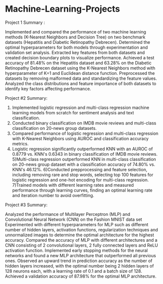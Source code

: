 # Machine-Learning-Projects

Project 1 Summary :

Implemented and compared the performance of two machine learning methods (K-Nearest Neighbors and Decision Tree) on two benchmark datasets (Hepatitis and Diabetic Retinopathy Debrecen).
Determined the optimal hyperparameters for both models through experimentation and validation set analysis.
Extracted key features from both datasets and created decision boundary plots to visualize performance.
Achieved a test accuracy of 81.48% on the Hepatitis dataset and 63.28% on the Diabetic Retinopathy Debrecen dataset using the K-Nearest Neighbors method with hyperparameter of K=1 and Euclidean distance function.
Preprocessed the datasets by removing malformed data and standardizing the feature values.
Analyzed the class distributions and feature importance of both datasets to identify key factors affecting performance.

Project #2 Summary:


1) Implemented logistic regression and multi-class regression machine learning models from scratch for sentiment analysis and text classification.
2)  Conducted binary classification on IMDB movie reviews and multi-class classification on 20-news group datasets.
3) Compared performance of logistic regression and multi-class regression with K-Nearest Neighbors using AUROC and classification accuracy metrics.
4) Logistic regression significantly outperformed KNN with an AUROC of 0.8779 vs. KNN's 0.6343 in binary classification of IMDB movie reviews.
5)Multi-class regression outperformed KNN in multi-class classification on 20-news group dataset with a classification accuracy of 74.80% vs. KNN's 46.12%.
6)Conducted prepprocessing and feature selection, including removing rare and stop words, selecting top 100 features for logistic regression and one-hot encoding for multi-class regression.
7)Trained models with different learning rates and measured performance through learning curves, finding an optimal learning rate and iteration number to avoid overfitting.

Project #3 Summary:

Analyzed the performance of Multilayer Perceptron (MLP) and Convolutional Neural Network (CNN) on the Fashion MNIST data set
Experimented with different hyperparameters for MLP such as different number of hidden layers, activation functions, regularization techniques and unnormalized images to determine the optimal architecture for the highest accuracy.
Compared the accuracy of MLP with different architectures and a CNN consisting of 2 convolutional layers, 2 fully connected layers and ReLU activation function.
Implemented early stopping methods for the neural networks and found a new MLP architecture that outperformed all previous ones.
Observed an upward trend in prediction accuracy as the number of hidden layers increased, with the optimal number being 2 hidden layers of 128 neurons each, with a learning rate of 0.1 and a batch size of 128.
Achieved a validation accuracy of 87.98% for the optimal MLP architecture.
